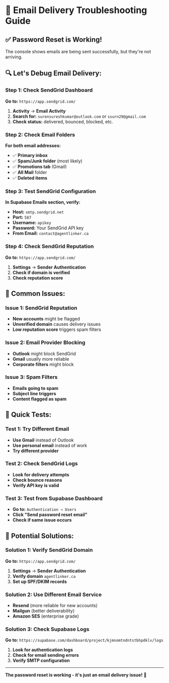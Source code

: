 # 📧 Email Delivery Troubleshooting Guide

## ✅ Password Reset is Working!
The console shows emails are being sent successfully, but they're not arriving.

## 🔍 Let's Debug Email Delivery:

### Step 1: Check SendGrid Dashboard
**Go to:** `https://app.sendgrid.com/`
1. **Activity** → **Email Activity**
2. **Search for:** `surensureshkumar@outlook.com` or `ssurn29@gmail.com`
3. **Check status:** delivered, bounced, blocked, etc.

### Step 2: Check Email Folders
**For both email addresses:**
- ✅ **Primary inbox**
- ✅ **Spam/Junk folder** (most likely)
- ✅ **Promotions tab** (Gmail)
- ✅ **All Mail** folder
- ✅ **Deleted items**

### Step 3: Test SendGrid Configuration
**In Supabase Emails section, verify:**
- **Host:** `smtp.sendgrid.net`
- **Port:** `587`
- **Username:** `apikey`
- **Password:** Your SendGrid API key
- **From Email:** `contact@agentlinker.ca`

### Step 4: Check SendGrid Reputation
**Go to:** `https://app.sendgrid.com/`
1. **Settings** → **Sender Authentication**
2. **Check if domain is verified**
3. **Check reputation score**

## 🚨 Common Issues:

### Issue 1: SendGrid Reputation
- **New accounts** might be flagged
- **Unverified domain** causes delivery issues
- **Low reputation score** triggers spam filters

### Issue 2: Email Provider Blocking
- **Outlook** might block SendGrid
- **Gmail** usually more reliable
- **Corporate filters** might block

### Issue 3: Spam Filters
- **Emails going to spam**
- **Subject line triggers**
- **Content flagged as spam**

## 🧪 Quick Tests:

### Test 1: Try Different Email
- **Use Gmail** instead of Outlook
- **Use personal email** instead of work
- **Try different provider**

### Test 2: Check SendGrid Logs
- **Look for delivery attempts**
- **Check bounce reasons**
- **Verify API key is valid**

### Test 3: Test from Supabase Dashboard
- **Go to:** `Authentication → Users`
- **Click "Send password reset email"**
- **Check if same issue occurs**

## 🔧 Potential Solutions:

### Solution 1: Verify SendGrid Domain
**Go to:** `https://app.sendgrid.com/`
1. **Settings** → **Sender Authentication**
2. **Verify domain** `agentlinker.ca`
3. **Set up SPF/DKIM records**

### Solution 2: Use Different Email Service
- **Resend** (more reliable for new accounts)
- **Mailgun** (better deliverability)
- **Amazon SES** (enterprise grade)

### Solution 3: Check Supabase Logs
**Go to:** `https://supabase.com/dashboard/project/kjmnomtndntstbhpdklv/logs`
1. **Look for authentication logs**
2. **Check for email sending errors**
3. **Verify SMTP configuration**

---

**The password reset is working - it's just an email delivery issue!** 📧
